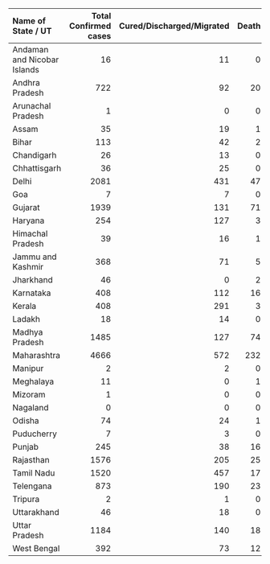 | Name of State / UT          |   Total Confirmed cases |   Cured/Discharged/Migrated |   Death |
|:----------------------------|------------------------:|----------------------------:|--------:|
| Andaman and Nicobar Islands |                      16 |                          11 |       0 |
| Andhra Pradesh              |                     722 |                          92 |      20 |
| Arunachal Pradesh           |                       1 |                           0 |       0 |
| Assam                       |                      35 |                          19 |       1 |
| Bihar                       |                     113 |                          42 |       2 |
| Chandigarh                  |                      26 |                          13 |       0 |
| Chhattisgarh                |                      36 |                          25 |       0 |
| Delhi                       |                    2081 |                         431 |      47 |
| Goa                         |                       7 |                           7 |       0 |
| Gujarat                     |                    1939 |                         131 |      71 |
| Haryana                     |                     254 |                         127 |       3 |
| Himachal Pradesh            |                      39 |                          16 |       1 |
| Jammu and Kashmir           |                     368 |                          71 |       5 |
| Jharkhand                   |                      46 |                           0 |       2 |
| Karnataka                   |                     408 |                         112 |      16 |
| Kerala                      |                     408 |                         291 |       3 |
| Ladakh                      |                      18 |                          14 |       0 |
| Madhya Pradesh              |                    1485 |                         127 |      74 |
| Maharashtra                 |                    4666 |                         572 |     232 |
| Manipur                     |                       2 |                           2 |       0 |
| Meghalaya                   |                      11 |                           0 |       1 |
| Mizoram                     |                       1 |                           0 |       0 |
| Nagaland                    |                       0 |                           0 |       0 |
| Odisha                      |                      74 |                          24 |       1 |
| Puducherry                  |                       7 |                           3 |       0 |
| Punjab                      |                     245 |                          38 |      16 |
| Rajasthan                   |                    1576 |                         205 |      25 |
| Tamil Nadu                  |                    1520 |                         457 |      17 |
| Telengana                   |                     873 |                         190 |      23 |
| Tripura                     |                       2 |                           1 |       0 |
| Uttarakhand                 |                      46 |                          18 |       0 |
| Uttar Pradesh               |                    1184 |                         140 |      18 |
| West Bengal                 |                     392 |                          73 |      12 |